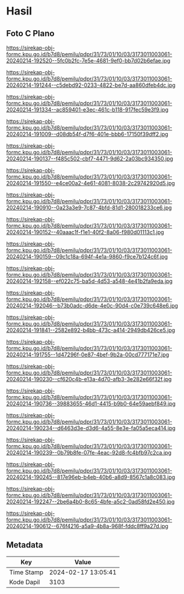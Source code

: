 # Hasil

## Foto C Plano

https://sirekap-obj-formc.kpu.go.id/b7d8/pemilu/pdpr/31/73/01/10/03/3173011003061-20240214-192520--5fc0b2fc-7e5e-4681-9ef0-bb7d02b6efae.jpg

https://sirekap-obj-formc.kpu.go.id/b7d8/pemilu/pdpr/31/73/01/10/03/3173011003061-20240214-191244--c5debd92-0233-4822-be7d-aa860dfeb4dc.jpg

https://sirekap-obj-formc.kpu.go.id/b7d8/pemilu/pdpr/31/73/01/10/03/3173011003061-20240214-191334--ac859401-e3ec-461c-b118-917fec59e3f9.jpg

https://sirekap-obj-formc.kpu.go.id/b7d8/pemilu/pdpr/31/73/01/10/03/3173011003061-20240214-191009--d08db54f-d7f6-401e-bbb6-17150f39dff2.jpg

https://sirekap-obj-formc.kpu.go.id/b7d8/pemilu/pdpr/31/73/01/10/03/3173011003061-20240214-190137--f485c502-cbf7-4471-9d62-2a03bc934350.jpg

https://sirekap-obj-formc.kpu.go.id/b7d8/pemilu/pdpr/31/73/01/10/03/3173011003061-20240214-191550--e4ce00a2-4e61-4081-8038-2c29742920d5.jpg

https://sirekap-obj-formc.kpu.go.id/b7d8/pemilu/pdpr/31/73/01/10/03/3173011003061-20240214-190910--0a23a3e9-7c87-4bfd-81d1-280018233ce6.jpg

https://sirekap-obj-formc.kpu.go.id/b7d8/pemilu/pdpr/31/73/01/10/03/3173011003061-20240214-190152--40aaac1f-f1e1-40f2-8a06-f980d01113c1.jpg

https://sirekap-obj-formc.kpu.go.id/b7d8/pemilu/pdpr/31/73/01/10/03/3173011003061-20240214-190159--09c1c18a-694f-4e1a-9860-f9ce7b124c6f.jpg

https://sirekap-obj-formc.kpu.go.id/b7d8/pemilu/pdpr/31/73/01/10/03/3173011003061-20240214-192158--ef022c75-ba5d-4d53-a548-4e41b2fa9eda.jpg

https://sirekap-obj-formc.kpu.go.id/b7d8/pemilu/pdpr/31/73/01/10/03/3173011003061-20240214-192046--b73b0adc-d6de-4e0c-90d4-c0e739c648e6.jpg

https://sirekap-obj-formc.kpu.go.id/b7d8/pemilu/pdpr/31/73/01/10/03/3173011003061-20240214-191841--2582e892-b4bb-473c-a414-2949db426ce5.jpg

https://sirekap-obj-formc.kpu.go.id/b7d8/pemilu/pdpr/31/73/01/10/03/3173011003061-20240214-191755--1d47296f-0e87-4bef-9b2a-00cd777171e7.jpg

https://sirekap-obj-formc.kpu.go.id/b7d8/pemilu/pdpr/31/73/01/10/03/3173011003061-20240214-190230--cf620c4b-e13a-4d70-afb3-3e282e66f32f.jpg

https://sirekap-obj-formc.kpu.go.id/b7d8/pemilu/pdpr/31/73/01/10/03/3173011003061-20240214-190736--39883655-46d1-4415-b9b0-64e59aebf849.jpg

https://sirekap-obj-formc.kpu.go.id/b7d8/pemilu/pdpr/31/73/01/10/03/3173011003061-20240214-190234--d6463d3e-d3d6-4a55-8e3e-fa05a5eca414.jpg

https://sirekap-obj-formc.kpu.go.id/b7d8/pemilu/pdpr/31/73/01/10/03/3173011003061-20240214-190239--0b79b8fe-07fe-4eac-92d8-fc4bfb97c2ca.jpg

https://sirekap-obj-formc.kpu.go.id/b7d8/pemilu/pdpr/31/73/01/10/03/3173011003061-20240214-190245--817e96eb-b4eb-40b6-a8d9-8567c1a8c083.jpg

https://sirekap-obj-formc.kpu.go.id/b7d8/pemilu/pdpr/31/73/01/10/03/3173011003061-20240214-192247--2be6a4b0-8c65-4bfe-a5c2-0ad58fd2e450.jpg

https://sirekap-obj-formc.kpu.go.id/b7d8/pemilu/pdpr/31/73/01/10/03/3173011003061-20240214-190612--676f4216-a5a9-4b8a-968f-fddc8ff9a27d.jpg


## Metadata

| Key        | Value               |
| ---------- | ------------------- |
| Time Stamp | 2024-02-17 13:05:41 |
| Kode Dapil | 3103                |



